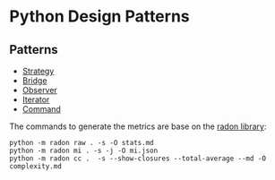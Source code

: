 # Python Design Patterns


## Patterns

- [Strategy](./patterns/behavioural/strategy/README.md)
- [Bridge](./patterns/structural/bridge/README.md)
- [Observer](./patterns/behavioural/observer/README.md)
- [Iterator](./patterns/behavioural/iterator/README.md)
- [Command](./patterns/behavioural/command/README.md)


The commands to generate the metrics are base on the [radon library](https://pypi.org/project/radon/):

```
python -m radon raw . -s -O stats.md
python -m radon mi . -s -j -O mi.json
python -m radon cc .  -s --show-closures --total-average --md -O complexity.md
```
